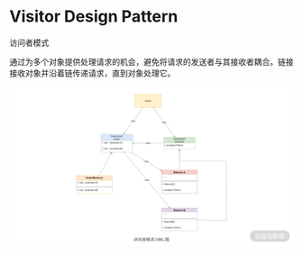 # Visitor Design Pattern
访问者模式

通过为多个对象提供处理请求的机会，避免将请求的发送者与其接收者耦合。链接接收对象并沿着链传递请求，直到对象处理它。

![](img.png)